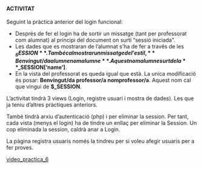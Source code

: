#### ACTIVITAT ####

Seguint la pràctica anterior del login funcional:

- Després de fer el login ha de sortir un missatge (tant per professorat com alumnat) al principi del document on surti “sessió iniciada”.
- Les dades que es mostraran de l’alumnat s’ha de fer a través de les **$_SESSION**. També cal mostrar un missatge de l’estil, **Benvingut/da alumne nomalumne**. Aquest nomalumne surt de la **$_SESSION[‘name’]**.
- En la vista del professorat es queda igual que està. La unica modificació és posar: **Benvingut/da professor/a nomprofessor/a**. Aquest nom cal que vingui de **$_SESSION**.

L’activitat tindrà 3 views (Login, registre usuari i mostra de dades). Les que ja teniu d’altres pràctiques anteriors.

També tindrà arxiu d’autenticació (php) i per eliminar la session. Per tant, cada vista (menys el login) ha de tindre un enllaç per eliminar la Session. Un cop eliminada la session, caldrà anar a Login.

La pàgina registra usuaris només la tindreu per si voleu afegir usuaris per a fer proves.

[video_practica_6](https://drive.google.com/file/d/1eyO7dmvtSVctA76b3by6t98Dx6MhqdCK/view?usp=sharing)